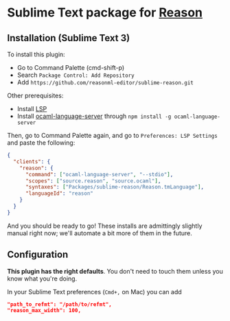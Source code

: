 # Sublime Text package for [Reason](https://github.com/facebook/reason)

## Installation (Sublime Text 3)

To install this plugin:

- Go to Command Palette (cmd-shift-p)
- Search `Package Control: Add Repository`
- Add `https://github.com/reasonml-editor/sublime-reason.git`

Other prerequisites:

- Install [LSP](https://github.com/tomv564/LSP)
- Install [ocaml-language-server](https://github.com/freebroccolo/ocaml-language-server) through `npm install -g ocaml-language-server`

Then, go to Command Palette again, and go to `Preferences: LSP Settings` and paste the following:

```json
{
  "clients": {
    "reason": {
      "command": ["ocaml-language-server", "--stdio"],
      "scopes": ["source.reason", "source.ocaml"],
      "syntaxes": ["Packages/sublime-reason/Reason.tmLanguage"],
      "languageId": "reason"
    }
  }
}
```

And you should be ready to go! These installs are admittingly slightly manual right now; we'll automate a bit more of them in the future.

## Configuration

**This plugin has the right defaults**. You don't need to touch them unless you know what you're doing.

In your Sublime Text preferences (`Cmd+,` on Mac) you can add

```json
"path_to_refmt": "/path/to/refmt",
"reason_max_width": 100,
```
